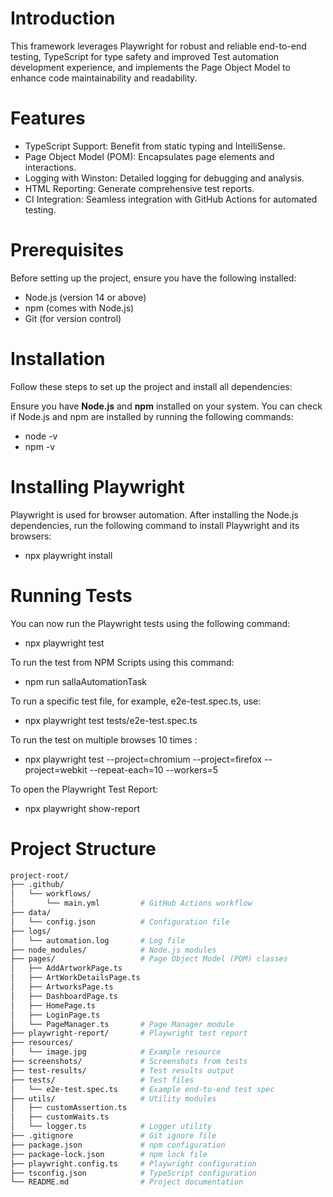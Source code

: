 # Introduction

This framework leverages Playwright for robust and reliable end-to-end testing, TypeScript for type safety and improved Test automation development experience, and implements the Page Object Model to enhance code maintainability and readability.

# Features

- TypeScript Support: Benefit from static typing and IntelliSense.
- Page Object Model (POM): Encapsulates page elements and interactions.
- Logging with Winston: Detailed logging for debugging and analysis.
- HTML Reporting: Generate comprehensive test reports.
- CI Integration: Seamless integration with GitHub Actions for automated testing.


# Prerequisites
Before setting up the project, ensure you have the following installed:

- Node.js (version 14 or above)
- npm (comes with Node.js)
- Git (for version control)

# Installation

Follow these steps to set up the project and install all dependencies:

Ensure you have **Node.js** and **npm** installed on your system. You can check if Node.js and npm are installed by
running the following commands:

- node -v
- npm -v

# Installing Playwright

Playwright is used for browser automation. After installing the Node.js dependencies, run the following command to
install Playwright and its browsers:

- npx playwright install

# Running Tests

You can now run the Playwright tests using the following command:

- npx playwright test

To run the test from NPM Scripts using this command:

- npm run sallaAutomationTask

To run a specific test file, for example, e2e-test.spec.ts, use:

- npx playwright test tests/e2e-test.spec.ts

To run the test on multiple browses 10 times :

- npx playwright test --project=chromium --project=firefox --project=webkit --repeat-each=10 --workers=5

To open the Playwright Test Report:

- npx playwright show-report

# Project Structure 

```bash
project-root/
├── .github/                
│   └── workflows/
│       └── main.yml         # GitHub Actions workflow
├── data/                    
│   └── config.json          # Configuration file
├── logs/                    
│   └── automation.log       # Log file
├── node_modules/            # Node.js modules
├── pages/                   # Page Object Model (POM) classes
│   ├── AddArtworkPage.ts    
│   ├── ArtWorkDetailsPage.ts
│   ├── ArtworksPage.ts      
│   ├── DashboardPage.ts     
│   ├── HomePage.ts          
│   ├── LoginPage.ts         
│   └── PageManager.ts       # Page Manager module
├── playwright-report/       # Playwright test report
├── resources/               
│   └── image.jpg            # Example resource
├── screenshots/             # Screenshots from tests
├── test-results/            # Test results output
├── tests/                   # Test files
│   └── e2e-test.spec.ts     # Example end-to-end test spec
├── utils/                   # Utility modules
│   ├── customAssertion.ts   
│   ├── customWaits.ts       
│   └── logger.ts            # Logger utility
├── .gitignore               # Git ignore file
├── package.json             # npm configuration
├── package-lock.json        # npm lock file
├── playwright.config.ts     # Playwright configuration
├── tsconfig.json            # TypeScript configuration
└── README.md                # Project documentation


